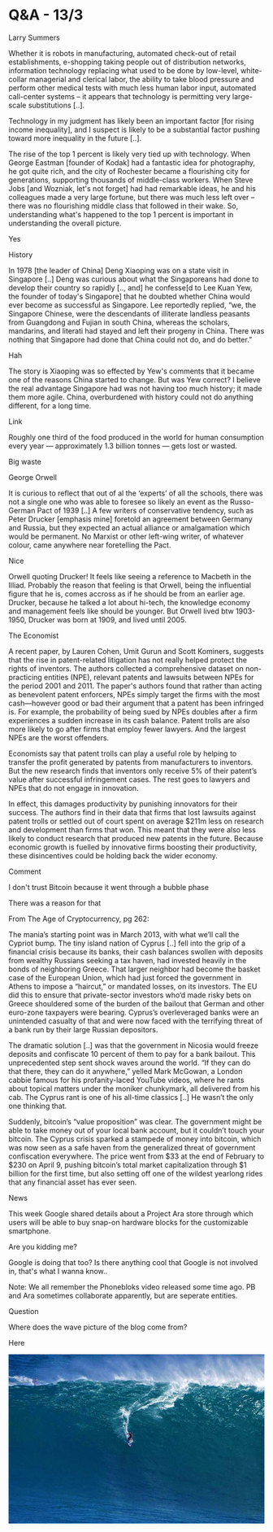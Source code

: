 # Q&A - 13/3

Larry Summers 

Whether it is robots in manufacturing, automated check-out of retail establishments, e-shopping taking people out of distribution networks, information technology replacing what used to be done by low-level, white-collar managerial and clerical labor, the ability to take blood pressure and perform other medical tests with much less human labor input, automated call-center systems – it appears that technology is permitting very large-scale substitutions [..].

Technology in my judgment has likely been an important factor [for rising income inequality], and I suspect is likely to be a substantial factor pushing toward more inequality in the future [..].

The rise of the top 1 percent is likely very tied up with technology. When George Eastman [founder of Kodak] had a fantastic idea for photography, he got quite rich, and the city of Rochester became a flourishing city for generations, supporting thousands of middle-class workers. When Steve Jobs [and Wozniak, let's not forget] had had remarkable ideas, he and his colleagues made a very large fortune, but there was much less left over – there was no flourishing middle class that followed in their wake. So, understanding what's happened to the top 1 percent is important in understanding the overall picture.

Yes

History

In 1978 [the leader of China] Deng Xiaoping was on a state visit in Singapore [..] Deng was curious about what the Singaporeans had 
done to develop their country so rapidly [.., and] he confesse[d to Lee Kuan Yew, the founder of today's Singapore] that he doubted 
whether China would ever become as successful as Singapore. Lee 
reportedly replied, “we, the Singapore Chinese, were the descendants 
of illiterate landless peasants from Guangdong and Fujian in south 
China, whereas the scholars, mandarins, and literati had stayed and left
 their progeny in China. There was nothing that Singapore had done that 
China could not do, and do better.”

Hah

The story is Xiaoping was so effected by Yew's comments that it became one of the reasons China started to change. But was Yew correct? I believe the real advantage Singapore had was not having too much history; it made them more agile. China, overburdened with history could not do anything different, for a long time. 

Link

Roughly one third of the  food produced in the world for human 
consumption every year — approximately 1.3  billion tonnes — gets lost 
or wasted.

Big waste

George Orwell

It is curious to reflect that out of al the ‘experts’ of all the schools, there was not a single one who was able to foresee so likely an event as the Russo-German Pact of 1939 [..] A few writers of conservative tendency, such as Peter Drucker [emphasis mine] foretold an agreement between Germany and Russia, but they expected an actual alliance or amalgamation which would be permanent. No Marxist or other left-wing writer, of whatever colour, came anywhere near foretelling the Pact.

Nice

Orwell quoting Drucker! It feels like seeing a reference to Macbeth in the Illiad. Probably the reason that feeling is that Orwell, being the influential figure that he is, comes accross as if he should be from an earlier age. Drucker, because he talked a lot about hi-tech, the knowledge economy and management feels like should be younger. But Orwell lived btw 1903-1950, Drucker was born at 1909, and lived until 2005. 

The Economist

A recent paper, by Lauren Cohen, Umit Gurun and Scott Kominers, suggests that the rise in patent-related litigation has not really helped protect the rights of inventors. The authors collected a comprehensive dataset on non-practicing entities (NPE), relevant patents and lawsuits between NPEs for the period 2001 and 2011. The paper's authors found that rather than acting as benevolent patent enforcers, NPEs simply target the firms with the most cash—however good or bad their argument that a patent has been infringed is. For example, the probability of being sued by NPEs doubles after a firm experiences a sudden increase in its cash balance. Patent trolls are also more likely to go after firms that employ fewer lawyers. And the largest NPEs are the worst offenders. 

Economists say that patent trolls can play a useful role by helping to transfer the profit generated by patents from manufacturers to inventors. But the new research finds that inventors only receive 5% of their patent’s value after successful infringement cases. The rest goes to lawyers and NPEs that do not engage in innovation. 

In effect, this damages productivity by punishing innovators for 
their success. The authors find in their data that firms that lost 
lawsuits against patent trolls or settled out of court spent on average 
$211m less on research and development than firms that won. This meant 
that they were also less likely to conduct research that produced new 
patents in the future. Because economic growth is fuelled by innovative 
firms boosting their productivity, these disincentives could be holding 
back the wider economy.

Comment

I don't trust Bitcoin because it went through a bubble phase

There was a reason for that 

From The Age of Cryptocurrency, pg 262:

The mania’s starting point was in March 2013, with what we’ll call the Cypriot bump. The tiny island nation of Cyprus [..] fell into the grip of a financial crisis because its banks, their cash balances swollen with deposits from wealthy Russians seeking a tax haven, had invested heavily in the bonds of neighboring Greece. That larger neighbor had become the basket case of the European Union, which had just forced the government in Athens to impose a “haircut,” or mandated losses, on its investors. The EU did this to ensure that private-sector investors who’d made risky bets on Greece shouldered some of the burden of the bailout that German and other euro-zone taxpayers were bearing. Cyprus’s overleveraged banks were an unintended casualty of that and were now faced with the terrifying threat of a bank run by their large Russian depositors.

The dramatic solution [..] was that the government in Nicosia would freeze deposits and confiscate 10 percent of them to pay for a bank bailout. This unprecedented step sent shock waves around the world. “If they can do that there, they can do it anywhere,” yelled Mark McGowan, a London cabbie famous for his profanity-laced YouTube videos, where he rants about topical matters under the moniker chunkymark, all delivered from his cab. The Cyprus rant is one of his all-time classics [..] He wasn’t the only one thinking that.

Suddenly, bitcoin’s “value proposition” was clear. The government might be able to take money out of your local bank account, but it couldn’t touch your bitcoin. The Cyprus crisis sparked a stampede of money into bitcoin, which was now seen as a safe haven from the generalized threat of government confiscation everywhere. The price went from $33 at the end of February to $230 on April 9, pushing bitcoin’s total market capitalization through $1 billion for the first time, but also setting off one of the wildest yearlong rides that any financial asset has ever seen. 

News 

This week Google shared details about a Project Ara store through which users will be able to buy snap-on hardware blocks for the customizable smartphone. 

Are you kidding me? 

Google is doing that too? Is there anything cool that Google is not involved in, that's what I wanna know..

Note: We all remember the Phonebloks video released some time ago. PB and Ara  sometimes collaborate apparently, but are seperate entities.

Question

Where does the wave picture of the blog come from?

Here

![](big-wave-surfing.jpg)
